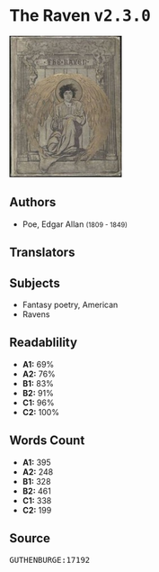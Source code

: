 # The Raven <kbd>v2.3.0</kbd>

![](./cover.medium.jpg "")

## Authors


 - Poe, Edgar Allan <small>(1809 - 1849)</small>

## Translators



## Subjects


 - Fantasy poetry, American
 - Ravens

## Readablility


 - **A1:** 69%
 - **A2:** 76%
 - **B1:** 83%
 - **B2:** 91%
 - **C1:** 96%
 - **C2:** 100%

## Words Count


 - **A1:** 395
 - **A2:** 248
 - **B1:** 328
 - **B2:** 461
 - **C1:** 338
 - **C2:** 199

## Source


<kbd>GUTHENBURGE:17192</kbd>
